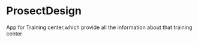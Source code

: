 # ProsectDesign
App for Training center,which provide all the information about that training center
